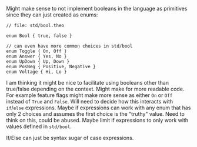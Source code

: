 Might make sense to not implement booleans in the language as primitives since they can just created as enums:

```text
// file: std/bool.theo

enum Bool { true, false }

// can even have more common choices in std/bool
enum Toggle { On, Off }
enum Answer { Yes, No }
enum UpDown { Up, Down }
enum PosNeg { Positive, Negative }
enum Voltage { Hi, Lo }
```

I am thinking it might be nice to facilitate using booleans other than true/false depending on the context.
Might make for more readable code.
For example feature flags might make more sense as either `On` or `Off` instead of `True` and `False`.
Will need to decide how this interacts with `if`/`else` expressions.
Maybe if expressions can work with any enum that has only 2 choices and assumes the first choice is the "truthy" value.
Need to think on this, could be abused.
Maybe limit if expressions to only work with values defined in `std/bool`.

If/Else can just be syntax sugar of case expressions.